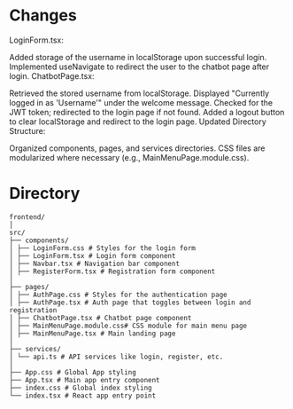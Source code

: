 # Changes

LoginForm.tsx:

Added storage of the username in localStorage upon successful login.
Implemented useNavigate to redirect the user to the chatbot page after login.
ChatbotPage.tsx:

Retrieved the stored username from localStorage.
Displayed "Currently logged in as 'Username'" under the welcome message.
Checked for the JWT token; redirected to the login page if not found.
Added a logout button to clear localStorage and redirect to the login page.
Updated Directory Structure:

Organized components, pages, and services directories.
CSS files are modularized where necessary (e.g., MainMenuPage.module.css).

# Directory
```
frontend/
│
src/
├── components/
│ ├── LoginForm.css # Styles for the login form
│ ├── LoginForm.tsx # Login form component
│ ├── Navbar.tsx # Navigation bar component
│ ├── RegisterForm.tsx # Registration form component
│
├── pages/
│ ├── AuthPage.css # Styles for the authentication page
│ ├── AuthPage.tsx # Auth page that toggles between login and registration
│ ├── ChatbotPage.tsx # Chatbot page component
│ ├── MainMenuPage.module.css# CSS module for main menu page
│ ├── MainMenuPage.tsx # Main landing page
│
├── services/
│ └── api.ts # API services like login, register, etc.
│
├── App.css # Global App styling
├── App.tsx # Main app entry component
├── index.css # Global index styling
└── index.tsx # React app entry point
```
